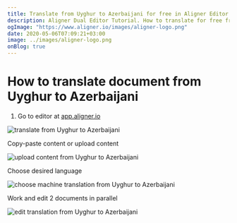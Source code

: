 ```yaml
---
title: Translate from Uyghur to Azerbaijani for free in Aligner Editor
description: Aligner Dual Editor Tutorial. How to translate for free from Uyghur to Azerbaijani. Aligner is multilingual document management platform. 
ogImage: "https://www.aligner.io/images/aligner-logo.png"
date: 2020-05-06T07:09:21+03:00
image: ../images/aligner-logo.png
onBlog: true
---
```


# How to translate document from Uyghur to Azerbaijani

1. Go to editor at [app.aligner.io](https://app.aligner.io "Aligner App web page")

![translate from Uyghur to Azerbaijani](../aligner-blank-editor.png "translate from Uyghur to Azerbaijani")

Copy-paste content or upload content

![upload content from Uyghur to Azerbaijani](../aligner-uploaded-document.png "upload content from Uyghur to Azerbaijani")

Choose desired language

![choose machine translation from Uyghur to Azerbaijani](../aligner-language-dropdown.png "choose machine translation from Uyghur to Azerbaijani")

Work and edit 2 documents in parallel

![edit translation from Uyghur to Azerbaijani](../aligner-double-sitded-editor.png "edit translation from Uyghur to Azerbaijani")

